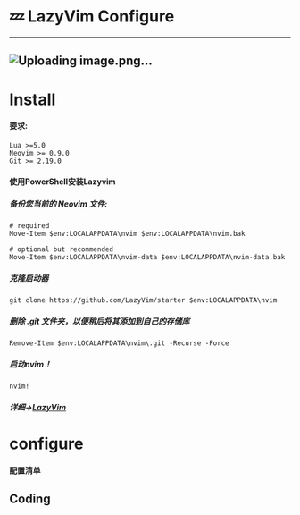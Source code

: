 # 💤 LazyVim Configure

---
![Uploading image.png…]()
---

# Install
#### 要求:
```
Lua >=5.0
Neovim >= 0.9.0
Git >= 2.19.0
```
#### 使用PowerShell安装Lazyvim
##### 备份您当前的 Neovim 文件:
```
# required
Move-Item $env:LOCALAPPDATA\nvim $env:LOCALAPPDATA\nvim.bak

# optional but recommended
Move-Item $env:LOCALAPPDATA\nvim-data $env:LOCALAPPDATA\nvim-data.bak
```
##### 克隆启动器
```
git clone https://github.com/LazyVim/starter $env:LOCALAPPDATA\nvim
```
##### 删除 .git 文件夹，以便稍后将其添加到自己的存储库
```
Remove-Item $env:LOCALAPPDATA\nvim\.git -Recurse -Force
```
##### 启动nvim！
```
nvim!
```
##### 详细->[LazyVim](https://www.lazyvim.org/)

# configure
#### 配置清单

## Coding

